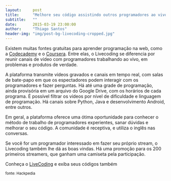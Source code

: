 ```yaml
---
layout:     post
title:      "Melhore seu código assistindo outros programadores ao vivo no Livecoding"
subtitle:   ""
date:       2015-03-19 23:00:00
author:     "Thiago Santos"
header-img: "img/post-bg-livecoding-cropped.jpg"
---
```


<p>Existem muitas fontes gratuitas para aprender programação na web, como a <a href="http://www.codecademy.com/pt" title="Codecademy" target="_blank">Codecademy</a> e o <a href="https://www.coursera.org" title="Coursera" target="_blank">Coursera</a>. Entre elas, o Livecoding se diferencia por reunir canais de vídeo com programadores trabalhando ao vivo, em problemas e produtos de verdade.</p>

<p>A plataforma transmite vídeos gravados e canais em tempo real, com salas de bate-papo em que os espectadores podem interagir com os programadores e fazer perguntas. Há até uma grade de programação, ainda provisória em um arquivo do Google Drive, com os horários de cada programa. É possível filtrar os vídeos por nível de dificuldade e linguagem de programação. Há canais sobre Python, Java e desenvolvimento Android, entre outros.</p>

<p>Em geral, a plataforma oferece uma ótima oportunidade para conhecer o método de trabalho de programadores experientes, sanar dúvidas e melhorar o seu código. A comunidade é receptiva, e utiliza o inglês nas conversas.</p>

<p>Se você for um programador interessado em fazer seu próprio stream, o Livecoding também lhe dá as boas vindas. Há uma promoção para os 200 primeiros streamers, que ganham uma camiseta pela participação.</p>

<p>Conheça o <a href="http://livecoding.tv" title="LiveCoding" target="_blank">LiveCoding</a> e exiba seus códigos também</p>

<p><small>fonte: Hackpedia</small></p>